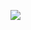 [![](https://jitpack.io/v/JasperChaseTOQ/WolfyLibrary.svg)](https://jitpack.io/#JasperChaseTOQ/WolfyLibrary)

